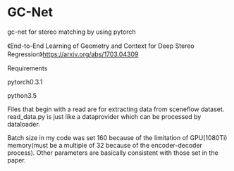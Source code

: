 # GC-Net
gc-net for stereo matching by using pytorch

《End-to-End Learning of Geometry and Context for Deep Stereo Regression》https://arxiv.org/abs/1703.04309

Requirements

pytorch0.3.1

python3.5

Files that begin with a read are for extracting data from sceneflow dataset. read_data.py is just like a dataprovider which can be processed by dataloader. 

Batch size in my code was set 160 because of the limitation of GPU(1080Ti) memory(must be a multiple of 32 because of the encoder-decoder process). Other parameters are basically consistent with those set in the paper.
